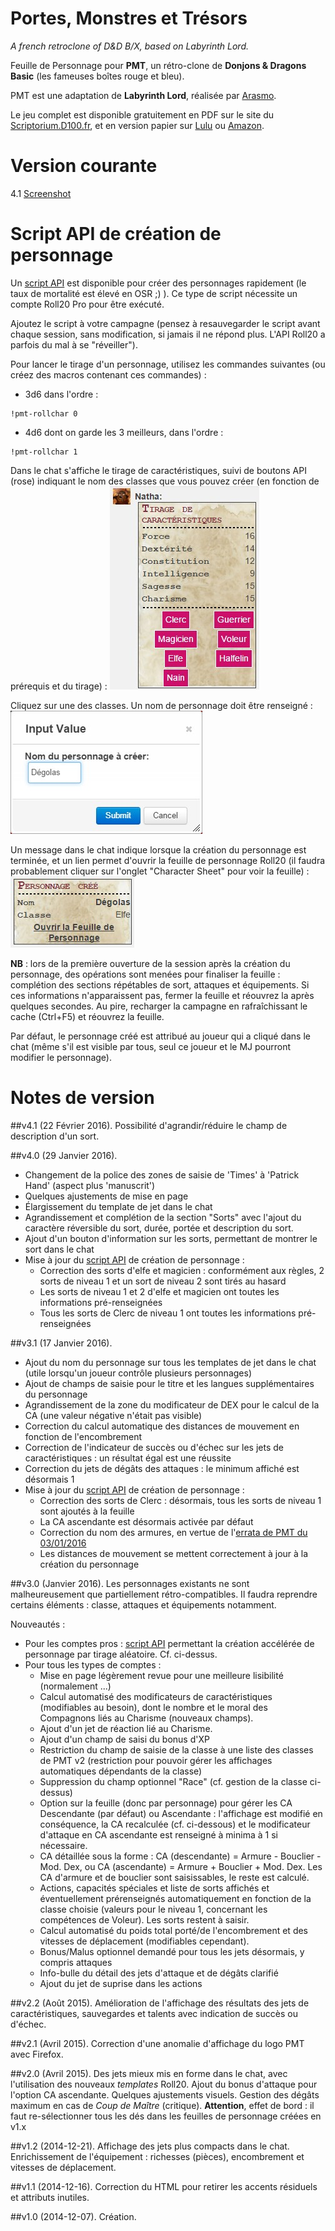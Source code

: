 # Portes, Monstres et Tr&eacute;sors
_A french retroclone of D&D B/X, based on Labyrinth Lord._

Feuille de Personnage pour **PMT**, un r&eacute;tro-clone de **Donjons & Dragons Basic** (les fameuses bo&icirc;tes rouge et bleu).

PMT est une adaptation de **Labyrinth Lord**, r&eacute;alis&eacute;e par [Arasmo](http://www.legrog.org/biographies/james-arasmo-manez).

Le jeu complet est disponible gratuitement en PDF sur le site du [Scriptorium.D100.fr](http://www.scriptorium.d100.fr/index.php/lesparchemins/portes-monstres-tresors/), et en version papier sur [Lulu](http://www.lulu.com/shop/daniel-proctor-and-james-manez/portes-monstres-tr%C3%A9sors/hardcover/product-22096059.html) ou [Amazon](http://www.amazon.fr/Portes-Monstres-Tresors-daventures-fantastiques/dp/1508659044).

# Version courante
4.1 [Screenshot](pmt_v4.jpg)

# Script API de création de personnage
Un [script API](pmt.js) est disponible pour créer des personnages rapidement (le taux de mortalité est élevé en OSR ;) ).
Ce type de script nécessite un compte Roll20 Pro pour être exécuté.

Ajoutez le script à votre campagne (pensez à resauvegarder le script avant chaque session, sans modification, si jamais il ne répond plus. L'API Roll20 a parfois du mal à se "réveiller").

Pour lancer le tirage d'un personnage, utilisez les commandes suivantes (ou créez des macros contenant ces commandes) :

* 3d6 dans l'ordre :
```
!pmt-rollchar 0
```
* 4d6 dont on garde les 3 meilleurs, dans l'ordre :
```
!pmt-rollchar 1
```

Dans le chat s'affiche le tirage de caractéristiques, suivi de boutons API (rose) indiquant le nom des classes que vous pouvez créer (en fonction de prérequis et du tirage) :
![Tirage et choix de classe](pmt_v3_creapj_01.jpg)

Cliquez sur une des classes.
Un nom de personnage doit être renseigné :
![Saisie du nom du personnage](pmt_v3_creapj_02.jpg)

Un message dans le chat indique lorsque la création du personnage est terminée, et un lien permet d'ouvrir la feuille de personnage Roll20 (il faudra probablement cliquer sur l'onglet "Character Sheet" pour voir la feuille) :
![Personnage créé et ouverture de la feuille](pmt_v3_creapj_03.jpg)

**NB** : lors de la première ouverture de la session après la création du personnage, des opérations sont menées pour finaliser la feuille : complétion des sections répétables de sort, attaques et équipements.
Si ces informations n'apparaissent pas, fermer la feuille et réouvrez la après quelques secondes. Au pire, recharger la campagne en rafraîchissant le cache (Ctrl+F5) et réouvrez la feuille.

Par défaut, le personnage créé est attribué au joueur qui a cliqué dans le chat (même s'il est visible par tous, seul ce joueur et le MJ pourront modifier le personnage).

# Notes de version

##v4.1 (22 Février 2016).
Possibilité d'agrandir/réduire le champ de description d'un sort.

##v4.0 (29 Janvier 2016).
* Changement de la police des zones de saisie de 'Times' à 'Patrick Hand' (aspect plus 'manuscrit')
* Quelques ajustements de mise en page
* Élargissement du template de jet dans le chat
* Agrandissement et complétion de la section "Sorts" avec l'ajout du caractère réversible du sort, durée, portée et description du sort.
* Ajout d'un bouton d'information sur les sorts, permettant de montrer le sort dans le chat
* Mise à jour du [script API](pmt.js) de création de personnage :
  * Correction des sorts d'elfe et magicien : conformément aux règles, 2 sorts de niveau 1 et un sort de niveau 2 sont tirés au hasard
  * Les sorts de niveau 1 et 2 d'elfe et magicien ont toutes les informations pré-renseignées
  * Tous les sorts de Clerc de niveau 1 ont toutes les informations pré-renseignées

##v3.1 (17 Janvier 2016).
* Ajout du nom du personnage sur tous les templates de jet dans le chat (utile lorsqu'un joueur contrôle plusieurs personnages)
* Ajout de champs de saisie pour le titre et les langues supplémentaires du personnage
* Agrandissement de la zone du modificateur de DEX pour le calcul de la CA (une valeur négative n'était pas visible)
* Correction du calcul automatique des distances de mouvement en fonction de l'encombrement
* Correction de l'indicateur de succès ou d'échec sur les jets de caractéristiques : un résultat égal est une réussite
* Correction du jets de dégâts des attaques : le minimum affiché est désormais 1
* Mise à jour du [script API](pmt.js) de création de personnage :
  * Correction des sorts de Clerc : désormais, tous les sorts de niveau 1 sont ajoutés à la feuille
  * La CA ascendante est désormais activée par défaut
  * Correction du nom des armures, en vertue de l'[errata de PMT du 03/01/2016](http://www.scriptorium.d100.fr/wp-content/uploads/2016/01/PMT-errata-3-01-16.pdf)
  * Les distances de mouvement se mettent correctement à jour à la création du personnage

##v3.0 (Janvier 2016).
Les personnages existants ne sont malheureusement que partiellement rétro-compatibles.
Il faudra reprendre certains éléments : classe, attaques et équipements notamment.

Nouveautés :

* Pour les comptes pros : [script API](pmt.js) permettant la création accélérée de personnage par tirage aléatoire. Cf. ci-dessus.
* Pour tous les types de comptes :
  * Mise en page légèrement revue pour une meilleure lisibilité (normalement ...)
  * Calcul automatisé des modificateurs de caractéristiques (modifiables au besoin), dont le nombre et le moral des Compagnons liés au Charisme (nouveaux champs).
  * Ajout d'un jet de réaction lié au Charisme.
  * Ajout d'un champ de saisi du bonus d'XP
  * Restriction du champ de saisie de la classe à une liste des classes de PMT v2 (restriction pour pouvoir gérer les affichages automatiques dépendants de la classe)
  * Suppression du champ optionnel "Race" (cf. gestion de la classe ci-dessus)
  * Option sur la feuille (donc par personnage) pour gérer les CA Descendante (par défaut) ou Ascendante : l'affichage est modifié en conséquence, la CA recalculée (cf. ci-dessous) et le modificateur d'attaque en CA ascendante est renseigné à minima à 1 si nécessaire.
  * CA détaillée sous la forme : CA (descendante) = Armure - Bouclier - Mod. Dex, ou CA (ascendante) = Armure + Bouclier + Mod. Dex. Les CA d'armure et de bouclier sont saisissables, le reste est calculé.
  * Actions, capacités spéciales et liste de sorts affichés et éventuellement prérenseignés automatiquement en fonction de la classe choisie (valeurs pour le niveau 1, concernant les compétences de Voleur). Les sorts restent à saisir.
  * Calcul automatisé du poids total porté/de l'encombrement et des vitesses de déplacement (modifiables cependant).
  * Bonus/Malus optionnel demandé pour tous les jets désormais, y compris attaques
  * Info-bulle du détail des jets d'attaque et de dégâts clarifié
  * Ajout du jet de suprise dans les actions

##v2.2 (Ao&ucirc;t 2015).
Am&eacute;lioration de l'affichage des r&eacute;sultats des jets de caract&eacute;ristiques, sauvegardes et talents avec indication de succ&egrave;s ou d'&eacute;chec.

##v2.1 (Avril 2015).
Correction d'une anomalie d'affichage du logo PMT avec Firefox.

##v2.0 (Avril 2015).
Des jets mieux mis en forme dans le chat, avec l'utilisation des nouveaux _templates_ Roll20.
Ajout du bonus d'attaque pour l'option CA ascendante.
Quelques ajustements visuels.
Gestion des d&eacute;g&acirc;ts maximum en cas de _Coup de Ma&icirc;tre_ (critique). **Attention**, effet de bord : il faut re-s&eacute;lectionner tous les d&eacute;s dans les feuilles de personnage cr&eacute;&eacute;es en v1.x

##v1.2 (2014-12-21).
Affichage des jets plus compacts dans le chat.
Enrichissement de l'&eacute;quipement : richesses (pi&egrave;ces), encombrement et vitesses de d&eacute;placement.

##v1.1 (2014-12-16).
Correction du HTML pour retirer les accents r&eacute;siduels et attributs inutiles.

##v1.0 (2014-12-07).
Cr&eacute;ation.